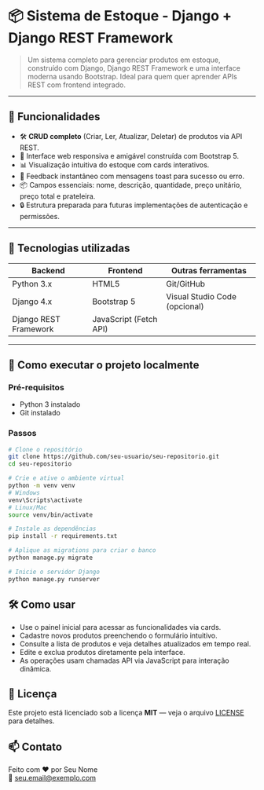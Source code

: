 # 📦 Sistema de Estoque - Django + Django REST Framework

> Um sistema completo para gerenciar produtos em estoque, construído com Django, Django REST Framework e uma interface moderna usando Bootstrap. Ideal para quem quer aprender APIs REST com frontend integrado.

---

## 🚀 Funcionalidades

- 🛠 **CRUD completo** (Criar, Ler, Atualizar, Deletar) de produtos via API REST.
- 🎨 Interface web responsiva e amigável construída com Bootstrap 5.
- 📊 Visualização intuitiva do estoque com cards interativos.
- 🔔 Feedback instantâneo com mensagens toast para sucesso ou erro.
- 📦 Campos essenciais: nome, descrição, quantidade, preço unitário, preço total e prateleira.
- 🔒 Estrutura preparada para futuras implementações de autenticação e permissões.

---

## 🧰 Tecnologias utilizadas

| Backend                      | Frontend                 | Outras ferramentas      |
|-----------------------------|--------------------------|-------------------------|
| Python 3.x                  | HTML5                    | Git/GitHub              |
| Django 4.x                  | Bootstrap 5              | Visual Studio Code (opcional) |
| Django REST Framework       | JavaScript (Fetch API)   |                         |

---

## 🎯 Como executar o projeto localmente

### Pré-requisitos

- Python 3 instalado
- Git instalado


### Passos

```bash
# Clone o repositório
git clone https://github.com/seu-usuario/seu-repositorio.git
cd seu-repositorio

# Crie e ative o ambiente virtual
python -m venv venv
# Windows
venv\Scripts\activate
# Linux/Mac
source venv/bin/activate

# Instale as dependências
pip install -r requirements.txt

# Aplique as migrations para criar o banco
python manage.py migrate

# Inicie o servidor Django
python manage.py runserver
```
## 🛠️ Como usar

- Use o painel inicial para acessar as funcionalidades via cards.
- Cadastre novos produtos preenchendo o formulário intuitivo.
- Consulte a lista de produtos e veja detalhes atualizados em tempo real.
- Edite e exclua produtos diretamente pela interface.
- As operações usam chamadas API via JavaScript para interação dinâmica.

## 📄 Licença

Este projeto está licenciado sob a licença **MIT** — veja o arquivo [LICENSE](LICENSE) para detalhes.

## 📫 Contato

Feito com ❤️ por Seu Nome  
📧 seu.email@exemplo.com

